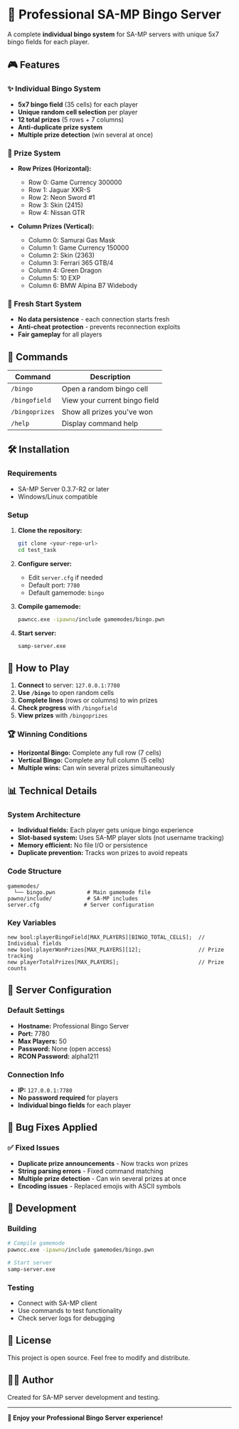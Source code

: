 # 🎯 Professional SA-MP Bingo Server

A complete **individual bingo system** for SA-MP servers with unique 5x7 bingo fields for each player.

## 🎮 Features

### ✨ Individual Bingo System
- **5x7 bingo field** (35 cells) for each player
- **Unique random cell selection** per player  
- **12 total prizes** (5 rows + 7 columns)
- **Anti-duplicate prize system**
- **Multiple prize detection** (win several at once)

### 🎁 Prize System
- **Row Prizes (Horizontal):**
  - Row 0: Game Currency 300000
  - Row 1: Jaguar XKR-S  
  - Row 2: Neon Sword #1
  - Row 3: Skin (2415)
  - Row 4: Nissan GTR

- **Column Prizes (Vertical):**
  - Column 0: Samurai Gas Mask
  - Column 1: Game Currency 150000
  - Column 2: Skin (2363)
  - Column 3: Ferrari 365 GTB/4
  - Column 4: Green Dragon
  - Column 5: 10 EXP
  - Column 6: BMW Alpina B7 Widebody

### 🔄 Fresh Start System
- **No data persistence** - each connection starts fresh
- **Anti-cheat protection** - prevents reconnection exploits
- **Fair gameplay** for all players

## 🎲 Commands

| Command | Description |
|---------|-------------|
| `/bingo` | Open a random bingo cell |
| `/bingofield` | View your current bingo field |
| `/bingoprizes` | Show all prizes you've won |
| `/help` | Display command help |

## 🛠️ Installation

### Requirements
- SA-MP Server 0.3.7-R2 or later
- Windows/Linux compatible

### Setup
1. **Clone the repository:**
   ```bash
   git clone <your-repo-url>
   cd test_task
   ```

2. **Configure server:**
   - Edit `server.cfg` if needed
   - Default port: `7780`
   - Default gamemode: `bingo`

3. **Compile gamemode:**
   ```bash
   pawncc.exe -ipawno/include gamemodes/bingo.pwn
   ```

4. **Start server:**
   ```bash
   samp-server.exe
   ```

## 🎯 How to Play

1. **Connect** to server: `127.0.0.1:7780`
2. **Use `/bingo`** to open random cells
3. **Complete lines** (rows or columns) to win prizes
4. **Check progress** with `/bingofield`
5. **View prizes** with `/bingoprizes`

### 🏆 Winning Conditions
- **Horizontal Bingo:** Complete any full row (7 cells)
- **Vertical Bingo:** Complete any full column (5 cells)  
- **Multiple wins:** Can win several prizes simultaneously

## 📊 Technical Details

### System Architecture
- **Individual fields:** Each player gets unique bingo experience
- **Slot-based system:** Uses SA-MP player slots (not username tracking)
- **Memory efficient:** No file I/O or persistence
- **Duplicate prevention:** Tracks won prizes to avoid repeats

### Code Structure
```
gamemodes/
  └── bingo.pwn          # Main gamemode file
pawno/include/           # SA-MP includes
server.cfg              # Server configuration
```

### Key Variables
```pawn
new bool:playerBingoField[MAX_PLAYERS][BINGO_TOTAL_CELLS];  // Individual fields
new bool:playerWonPrizes[MAX_PLAYERS][12];                  // Prize tracking
new playerTotalPrizes[MAX_PLAYERS];                         // Prize counts
```

## 🚀 Server Configuration

### Default Settings
- **Hostname:** Professional Bingo Server
- **Port:** 7780  
- **Max Players:** 50
- **Password:** None (open access)
- **RCON Password:** alpha1211

### Connection Info
- **IP:** `127.0.0.1:7780`
- **No password required** for players
- **Individual bingo fields** for each player

## 🐛 Bug Fixes Applied

### ✅ Fixed Issues
- **Duplicate prize announcements** - Now tracks won prizes
- **String parsing errors** - Fixed command matching
- **Multiple prize detection** - Can win several prizes at once
- **Encoding issues** - Replaced emojis with ASCII symbols

## 🔧 Development

### Building
```bash
# Compile gamemode
pawncc.exe -ipawno/include gamemodes/bingo.pwn

# Start server
samp-server.exe
```

### Testing
- Connect with SA-MP client
- Use commands to test functionality
- Check server logs for debugging

## 📜 License

This project is open source. Feel free to modify and distribute.

## 👨‍💻 Author

Created for SA-MP server development and testing.

---

**🎯 Enjoy your Professional Bingo Server experience!** 